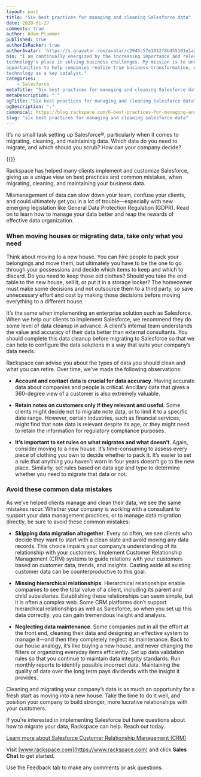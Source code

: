 ```yaml
---
layout: post
title: "Six best practices for managing and cleaning Salesforce data"
date: 2020-01-27
comments: true
author: Adam Plummer
published: true
authorIsRacker: true
authorAvatar: 'https://s.gravatar.com/avatar/c2945c57e1812f8b455101e1a2e49cac'
bio: "I am continually energized by the increasing importance and relevance of
technology's place in solving business challenges. My mission is to uncover
opportunities to help companies realize true business transformation, with
technology as a key catalyst."
categories:
    - Salesforce
metaTitle: "Six best practices for managing and cleaning Salesforce data"
metaDescription: "."
ogTitle: "Six best practices for managing and cleaning Salesforce data"
ogDescription: "."
canonical: https://blog.rackspace.com/6-best-practices-for-managing-and-cleaning-your-salesforce-data/
slug: "six best practices for managing and cleaning salesforce data" 
---
```


It’s no small task setting up Salesforce&reg;, particularly when it comes to
migrating, cleaning, and maintaining data. Which data do you need to migrate,
and which should you scrub? How can your company decide?

<!--more-->

{{<image src="Picture1.png" title="" alt="">}}

Rackspace has helped many clients implement and customize Salesforce, giving us
a unique view on best practices and common mistakes,
when migrating, cleaning, and maintaining your business data.

Mismanagement of data can slow down your team, confuse your clients, and could
ultimately get you in a lot of trouble&mdash;especially with new emerging
legislation like General Data Protection Regulation (GDPR). Read on to learn how
to manage your data better and reap the rewards of effective data organization.

### When moving houses or migrating data, take only what you need

Think about moving to a new house. You can hire people to pack your belongings
and move them, but ultimately you have to be the one to go through your
possessions and decide which items to keep and which to discard. Do you need to
keep those old clothes? Should you take the end table to the new house, sell it,
or put it in a storage locker? The homeowner must make some decisions and not
outsource them to a third party, so save unnecessary effort and cost by making
those decisions before moving everything to a different house.

It’s the same when implementing an enterprise solution such as Salesforce. When
we help our clients to implement Salesforce, we recommend they do some level of
data cleanup in advance. A client’s internal team understands the value and
accuracy of their data better than external consultants. You should complete
this data cleanup before migrating to Salesforce so that we can help to configure
the data solutions in a way that suits your company’s data needs.

Rackspace can advise you about the types of data you should clean and what you
can retire. Over time, we’ve made the following observations:

- **Account and contact data is crucial for data accuracy**.
  Having accurate data about companies and people is critical. Ancillary data
  that gives a 360-degree view of a customer is also extremely valuable.

- **Retain notes on customers only if they relevant and useful**. Some
  clients might decide not to migrate note data, or to limit it to a specific
  date range. However, certain industries, such as financial services, might
  find that note data is relevant despite its age, or they might need to retain
  the information for regulatory compliance purposes.

- **It’s important to set rules on what migrates and what doesn’t**. Again,
  consider moving to a new house. It’s time-consuming to assess every piece of
  clothing you own to decide whether to pack it. It’s easier to set a
  rule that anything you haven't worn in four years doesn’t go to the
  new place. Similarly, set rules based on data age and type to determine
  whether you need to migrate that data or not.

### Avoid these common data mistakes

As we’ve helped clients manage and clean their data, we see the same mistakes
recur. Whether your company is working with a consultant to support your data
management practices, or to manage data migration directly, be sure to avoid
these common mistakes:

- **Skipping data migration altogether**. Every so often, we see clients who
decide they want to start with a clean slate and avoid moving any data records.
This choice impairs your company’s understanding of its relationship with your
customers. Implement Customer Relationship Management (CRM) systems to guide
relations with your customers based on customer data, trends, and insights.
Casting aside all existing customer data can be counterproductive to this goal.

- **Missing hierarchical relationships**. Hierarchical relationships enable
companies to see the total value of a client, including its parent and child
subsidiaries. Establishing these relationships can seem simple, but it is often
a complex web. Some CRM platforms don’t support hierarchical relationships as
well as Salesforce, so when you set up this data correctly, you can gain
tremendous insight and analysis.

- **Neglecting data maintenance**. Some companies put in all the effort at the
front end, cleaning their data and designing an effective system to manage
it&mdash;and then they completely neglect its maintenance. Back to our house
analogy, it’s like buying a new house, and never changing the filters or
organizing everyday items efficiently. Set up data validation rules so that
you continue to maintain data integrity standards. Run monthly reports to
identify possible incorrect data. Maintaining the quality of data over the long
term pays dividends with the insight it provides.

Cleaning and migrating your company’s data is as much an opportunity for a fresh
start as moving into a new house. Take the time to do it well, and position your
company to build stronger, more lucrative relationships with your customers.

If you’re interested in implementing Salesforce but have questions about how to
migrate your data, Rackspace can help. Reach out today.

<a class="cta red" id="cta" href="https://www.rackspace.com/salesforce">Learn more about Salesforce Customer Relationship Management (CRM)</a>

Visit [www.rackspace.com](https://www.rackspace.com) and click **Sales Chat**
to get started.

Use the Feedback tab to make any comments or ask questions.
